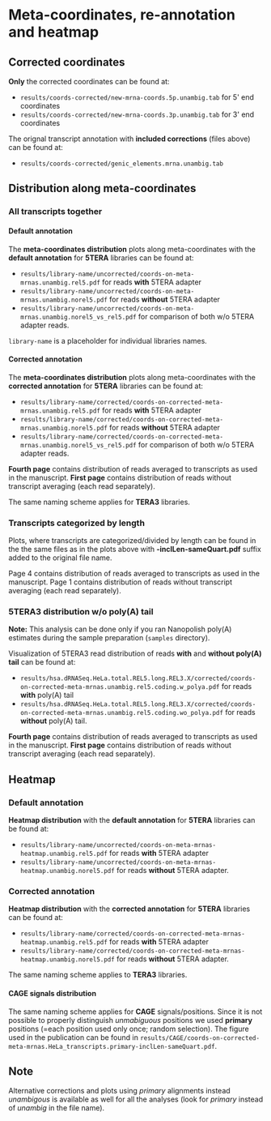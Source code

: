# Meta-coordinates, re-annotation and heatmap

## Corrected coordinates
**Only** the corrected coordinates can be found at:
* `results/coords-corrected/new-mrna-coords.5p.unambig.tab` for 5' end coordinates 
* `results/coords-corrected/new-mrna-coords.3p.unambig.tab` for 3' end coordinates

The orignal transcript annotation with **included corrections** (files above) can be found at:
* `results/coords-corrected/genic_elements.mrna.unambig.tab`

## Distribution along meta-coordinates
### All transcripts together
#### Default annotation
The **meta-coordinates distribution** plots along meta-coordinates with the **default annotation** for **5TERA** libraries can be found at:
* `results/library-name/uncorrected/coords-on-meta-mrnas.unambig.rel5.pdf` for reads **with** 5TERA adapter
* `results/library-name/uncorrected/coords-on-meta-mrnas.unambig.norel5.pdf` for reads **without** 5TERA adapter
* `results/library-name/uncorrected/coords-on-meta-mrnas.unambig.norel5_vs_rel5.pdf` for comparison of both w/o 5TERA adapter reads. 

`library-name` is a placeholder for individual libraries names.

#### Corrected annotation
The **meta-coordinates distribution** plots along meta-coordinates with the **corrected annotation** for **5TERA** libraries can be found at:
* `results/library-name/corrected/coords-on-corrected-meta-mrnas.unambig.rel5.pdf` for reads **with** 5TERA adapter
* `results/library-name/corrected/coords-on-corrected-meta-mrnas.unambig.norel5.pdf` for reads **without** 5TERA adapter
* `results/library-name/corrected/coords-on-corrected-meta-mrnas.unambig.norel5_vs_rel5.pdf` for comparison of both w/o 5TERA adapter reads.

**Fourth page** contains distribution of reads averaged to transcripts as used in the manuscript. **First page** contains distribution of reads without transcript averaging (each read separately).

The same naming scheme applies for **TERA3** libraries.

### Transcripts categorized by length
Plots, where transcripts are categorized/divided by length can be found in the the same files as in the plots above with **-inclLen-sameQuart.pdf** suffix added to the original file name.

Page 4 contains distribution of reads averaged to transcripts as used in the manuscript. Page 1 contains distribution of reads without transcript averaging (each read separately).

### 5TERA3 distribution w/o poly(A) tail
**Note:** This analysis can be done only if you ran Nanopolish poly(A) estimates during the sample preparation (`samples` directory).

Visualization of 5TERA3 read distribution of reads **with** and **without poly(A) tail** can be found at:
* `results/hsa.dRNASeq.HeLa.total.REL5.long.REL3.X/corrected/coords-on-corrected-meta-mrnas.unambig.rel5.coding.w_polya.pdf` for reads **with** poly(A) tail
* `results/hsa.dRNASeq.HeLa.total.REL5.long.REL3.X/corrected/coords-on-corrected-meta-mrnas.unambig.rel5.coding.wo_polya.pdf` for reads **without** poly(A) tail.

**Fourth page** contains distribution of reads averaged to transcripts as used in the manuscript. **First page** contains distribution of reads without transcript averaging (each read separately).

## Heatmap
### Default annotation
**Heatmap distribution**  with the **default annotation** for **5TERA** libraries can be found at:
* `results/library-name/uncorrected/coords-on-meta-mrnas-heatmap.unambig.rel5.pdf` for reads **with** 5TERA adapter
* `results/library-name/uncorrected/coords-on-meta-mrnas-heatmap.unambig.norel5.pdf` for reads **without** 5TERA adapter.

### Corrected annotation
**Heatmap distribution**  with the **corrected annotation** for **5TERA** libraries can be found at:
* `results/library-name/corrected/coords-on-corrected-meta-mrnas-heatmap.unambig.rel5.pdf` for reads **with** 5TERA adapter
* `results/library-name/corrected/coords-on-corrected-meta-mrnas-heatmap.unambig.norel5.pdf` for reads **without** 5TERA adapter.

The same naming scheme applies to **TERA3** libraries.

#### CAGE signals distribution
The same naming scheme applies for **CAGE** signals/positions. Since it is not possible to properly distinguish *unmabiguous* positions we used **primary** positions (=each position used only once; random selection). The figure used in the publication can be found in `results/CAGE/coords-on-corrected-meta-mrnas.HeLa_transcripts.primary-inclLen-sameQuart.pdf`. 

## Note
Alternative corrections and plots using *primary* alignments instead *unambigous* is available as well for all the analyses (look for *primary* instead of *unambig* in the file name).
